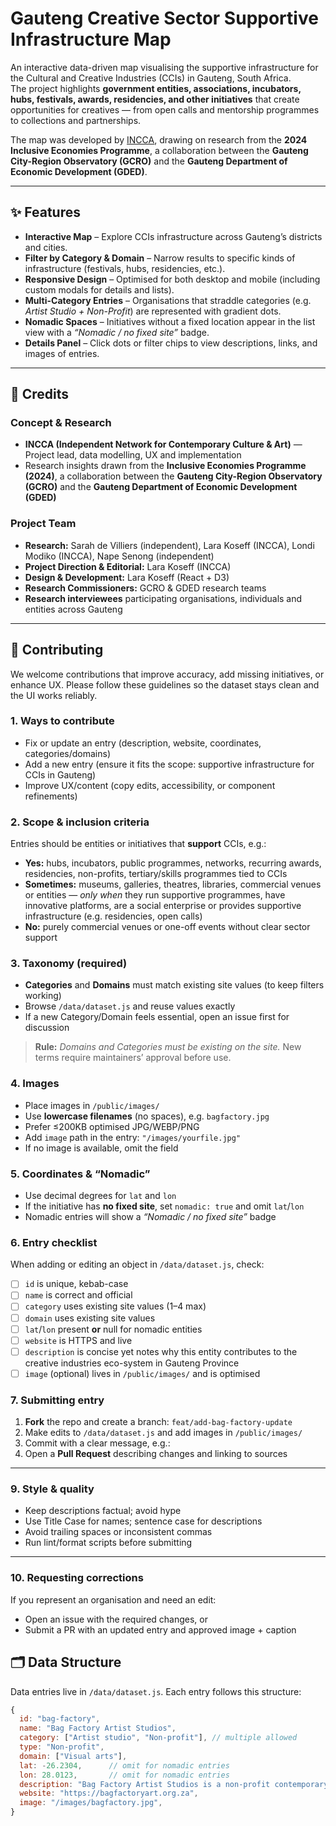 # Gauteng Creative Sector Supportive Infrastructure Map

An interactive data-driven map visualising the supportive infrastructure for the Cultural and Creative Industries (CCIs) in Gauteng, South Africa.  
The project highlights **government entities, associations, incubators, hubs, festivals, awards, residencies, and other initiatives** that create opportunities for creatives — from open calls and mentorship programmes to collections and partnerships.  

The map was developed by [INCCA](https://incca.org.za), drawing on research from the **2024 Inclusive Economies Programme**, a collaboration between the **Gauteng City-Region Observatory (GCRO)** and the **Gauteng Department of Economic Development (GDED)**.

---

## ✨ Features

- **Interactive Map** – Explore CCIs infrastructure across Gauteng’s districts and cities.  
- **Filter by Category & Domain** – Narrow results to specific kinds of infrastructure (festivals, hubs, residencies, etc.).  
- **Responsive Design** – Optimised for both desktop and mobile (including custom modals for details and lists).  
- **Multi-Category Entries** – Organisations that straddle categories (e.g. *Artist Studio + Non-Profit*) are represented with gradient dots.  
- **Nomadic Spaces** – Initiatives without a fixed location appear in the list view with a *“Nomadic / no fixed site”* badge.  
- **Details Panel** – Click dots or filter chips to view descriptions, links, and images of entries.  

---

## 🙌 Credits

### Concept & Research
- **INCCA (Independent Network for Contemporary Culture & Art)** — Project lead, data modelling, UX and implementation  
- Research insights drawn from the **Inclusive Economies Programme (2024)**, a collaboration between the **Gauteng City-Region Observatory (GCRO)** and the **Gauteng Department of Economic Development (GDED)**  

### Project Team
- **Research:** Sarah de Villiers (independent), Lara Koseff (INCCA), Londi Modiko (INCCA), Nape Senong (independent)
- **Project Direction & Editorial:** Lara Koseff (INCCA)  
- **Design & Development:** Lara Koseff (React + D3)  
- **Research Commissioners:** GCRO & GDED research teams
- **Research interviewees** participating organisations, individuals and entities across Gauteng  

---

## 🤝 Contributing

We welcome contributions that improve accuracy, add missing initiatives, or enhance UX. Please follow these guidelines so the dataset stays clean and the UI works reliably.

### 1. Ways to contribute
- Fix or update an entry (description, website, coordinates, categories/domains)  
- Add a new entry (ensure it fits the scope: supportive infrastructure for CCIs in Gauteng)  
- Improve UX/content (copy edits, accessibility, or component refinements)

### 2. Scope & inclusion criteria
Entries should be entities or initiatives that **support** CCIs, e.g.:  
- **Yes:** hubs, incubators, public programmes, networks, recurring awards, residencies, non-profits, tertiary/skills programmes tied to CCIs  
- **Sometimes:** museums, galleries, theatres, libraries, commercial venues or entities — *only when* they run supportive programmes, have innovative platforms, are a social enterprise or provides supportive infrastructure (e.g. residencies, open calls)  
- **No:** purely commercial venues or one-off events without clear sector support

### 3. Taxonomy (required)
- **Categories** and **Domains** must match existing site values (to keep filters working)  
- Browse `/data/dataset.js` and reuse values exactly  
- If a new Category/Domain feels essential, open an issue first for discussion  

> **Rule:** *Domains and Categories must be existing on the site.* New terms require maintainers’ approval before use.

### 4. Images 
- Place images in `/public/images/`  
- Use **lowercase filenames** (no spaces), e.g. `bagfactory.jpg`  
- Prefer ≤200KB optimised JPG/WEBP/PNG  
- Add `image` path in the entry: `"/images/yourfile.jpg"`  
- If no image is available, omit the field

### 5. Coordinates & “Nomadic”
- Use decimal degrees for `lat` and `lon`  
- If the initiative has **no fixed site**, set `nomadic: true` and omit `lat`/`lon`  
- Nomadic entries will show a *“Nomadic / no fixed site”* badge

### 6. Entry checklist
When adding or editing an object in `/data/dataset.js`, check:

- [ ] `id` is unique, kebab-case  
- [ ] `name` is correct and official  
- [ ] `category` uses existing site values (1–4 max)  
- [ ] `domain` uses existing site values  
- [ ] `lat`/`lon` present **or** null for nomadic entities 
- [ ] `website` is HTTPS and live  
- [ ] `description` is concise yet notes why this entity contributes to the creative industries eco-system in Gauteng Province
- [ ] `image` (optional) lives in `/public/images/` and is optimised  

### 7. Submitting entry

1. **Fork** the repo and create a branch: `feat/add-bag-factory-update`  
2. Make edits to `/data/dataset.js` and add images in `/public/images/`  
3. Commit with a clear message, e.g.: 
4. Open a **Pull Request** describing changes and linking to sources  

---

### 9. Style & quality

- Keep descriptions factual; avoid hype  
- Use Title Case for names; sentence case for descriptions  
- Avoid trailing spaces or inconsistent commas  
- Run lint/format scripts before submitting  

---

### 10. Requesting corrections

If you represent an organisation and need an edit:  
- Open an issue with the required changes, or  
- Submit a PR with an updated entry and approved image + caption  


## 🗂️ Data Structure

Data entries live in `/data/dataset.js`. Each entry follows this structure:

```js
{
  id: "bag-factory",
  name: "Bag Factory Artist Studios",
  category: ["Artist studio", "Non-profit"], // multiple allowed
  type: "Non-profit",
  domain: ["Visual arts"],
  lat: -26.2304,      // omit for nomadic entries
  lon: 28.0123,       // omit for nomadic entries
  description: "Bag Factory Artist Studios is a non-profit contemporary art organisation and residency that supports artists with open calls, awards, and exchange opportunities...",
  website: "https://bagfactoryart.org.za",
  image: "/images/bagfactory.jpg",
}









